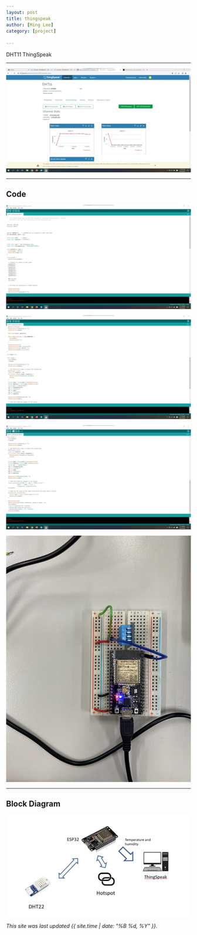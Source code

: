 ```yaml
---
layout: post
title: thingspeak
author: [Ming Lee]
category: [project]

---
```


DHT11 ThingSpeak

---

![](https://github.com/Ming5980/MCU-porject/blob/main/images/thingspeak.jpg?raw=true)

---
## Code

![](https://github.com/Ming5980/MCU-porject/blob/main/images/thingspeak_code1.jpg?raw=true)

![](https://github.com/Ming5980/MCU-porject/blob/main/images/thingspeak_code2.jpg?raw=true)

![](https://github.com/Ming5980/MCU-porject/blob/main/images/thingspeak_code3.jpg?raw=true)

![](https://github.com/Ming5980/MCU-porject/blob/main/images/thinkspeak_board.jpg?raw=true)

---

## Block Diagram

![](https://github.com/Ming5980/MCU-porject/blob/main/images/thingspeak_bd.jpg?raw=true)

*This site was last updated {{ site.time | date: "%B %d, %Y" }}.*
